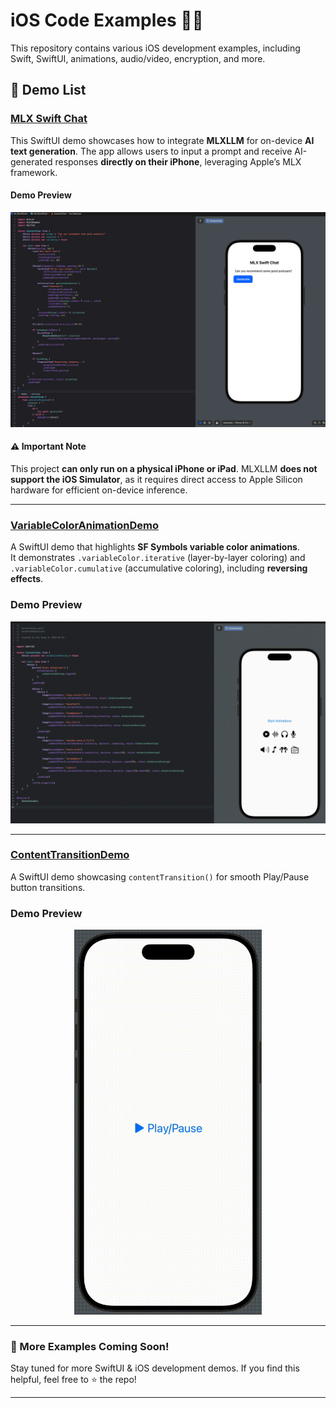 # iOS Code Examples 📱💡

This repository contains various iOS development examples, including Swift, SwiftUI, animations, audio/video, encryption, and more.

## 📂 Demo List

### [MLX Swift Chat](https://github.com/FoksWang/iOS-Code-Examples/tree/main/MLXSwiftChat/MLXSwiftChat)  
This SwiftUI demo showcases how to integrate **MLXLLM** for on-device **AI text generation**. The app allows users to input a prompt and receive AI-generated responses **directly on their iPhone**, leveraging Apple’s MLX framework.  

#### **Demo Preview**  
<p align="center">  
    <img src="https://github.com/FoksWang/iOS-Code-Examples/blob/main/MLXSwiftChat/MLXSwiftChat/MLXSwiftChat.png" width="1000">  
</p>  

#### ⚠️ **Important Note**  
This project **can only run on a physical iPhone or iPad**. MLXLLM **does not support the iOS Simulator**, as it requires direct access to Apple Silicon hardware for efficient on-device inference.  

---

### [VariableColorAnimationDemo](https://github.com/FoksWang/iOS-Code-Examples/tree/main/VariableColorAnimationDemo/VariableColorAnimationDemo)
A SwiftUI demo that highlights **SF Symbols variable color animations**.  
It demonstrates `.variableColor.iterative` (layer-by-layer coloring) and `.variableColor.cumulative` (accumulative coloring), including **reversing effects**.

### Demo Preview
<p align="center">
    <img src="https://github.com/FoksWang/iOS-Code-Examples/blob/main/Animated%20Audio%20Icons/AnimatedAudioIcons/AnimatedAudioIcons.gif" width="1000">
</p>

---

### [ContentTransitionDemo](https://github.com/FoksWang/iOS-Code-Examples/tree/main/ContentTransitionDemo/ContentTransitionDemo)
A SwiftUI demo showcasing `contentTransition()` for smooth Play/Pause button transitions.

### Demo Preview
<p align="center">
    <img src="https://github.com/FoksWang/iOS-Code-Examples/blob/main/ContentTransitionDemo/ContentTransitionDemo/ContentTransitionDemo.gif" width="300">
</p>

---

### 📌 More Examples Coming Soon!

Stay tuned for more SwiftUI & iOS development demos. If you find this helpful, feel free to ⭐️ the repo!

---
